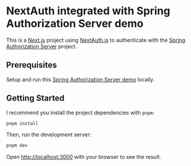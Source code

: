 # NextAuth integrated with Spring Authorization Server demo

This is a [Next.js](https://nextjs.org) project using [NextAuth.js](https://next-auth.js.org/) to authenticate with the [Spring Authorization Server](https://docs.spring.io/spring-authorization-server/reference/getting-started.html) project.

## Prerequisites

Setup and run this [Spring Authorization Server demo](https://github.com/johnnysn/authserverdemo) locally.

## Getting Started

I recommend you install the project dependencies with `pnpm`:

```bash
pnpm install
```

Then, run the development server:

```bash
pnpm dev
```

Open [http://localhost:3000](http://localhost:3000) with your browser to see the result.
